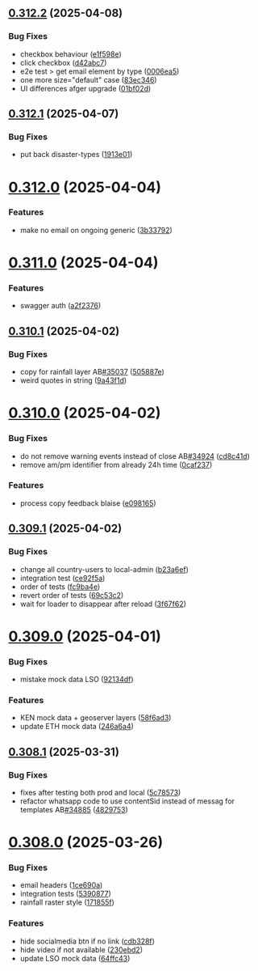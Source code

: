 ## [0.312.2](https://github.com/rodekruis/IBF-system/compare/v0.312.1...v0.312.2) (2025-04-08)


### Bug Fixes

* checkbox behaviour ([e1f598e](https://github.com/rodekruis/IBF-system/commit/e1f598edc2a61828098eed5a0f613128af65c947))
* click checkbox ([d42abc7](https://github.com/rodekruis/IBF-system/commit/d42abc715c1a6cae2819ceee816e142039bba91f))
* e2e test > get email element by type ([0006ea5](https://github.com/rodekruis/IBF-system/commit/0006ea58a1477606f59e884a321219a1fb0d778c))
* one more size="default" case ([83ec346](https://github.com/rodekruis/IBF-system/commit/83ec346e6239018c09b9730bad618b6ed0339f7a))
* UI differences afger upgrade ([01bf02d](https://github.com/rodekruis/IBF-system/commit/01bf02da015396a6c22a6a3621b7daa10955c6b9))



## [0.312.1](https://github.com/rodekruis/IBF-system/compare/v0.312.0...v0.312.1) (2025-04-07)


### Bug Fixes

* put back disaster-types ([1913e01](https://github.com/rodekruis/IBF-system/commit/1913e017bb65df161e9fb3f6964ff642a2c97e80))



# [0.312.0](https://github.com/rodekruis/IBF-system/compare/v0.311.0...v0.312.0) (2025-04-04)


### Features

* make no email on ongoing generic ([3b33792](https://github.com/rodekruis/IBF-system/commit/3b337923ed63b906e85ca876dbbb3eb204d8a4b8))



# [0.311.0](https://github.com/rodekruis/IBF-system/compare/v0.310.1...v0.311.0) (2025-04-04)


### Features

* swagger auth ([a2f2376](https://github.com/rodekruis/IBF-system/commit/a2f2376d9a877a1dd65901c213a63ecea59cfd5b))



## [0.310.1](https://github.com/rodekruis/IBF-system/compare/v0.310.0...v0.310.1) (2025-04-02)


### Bug Fixes

* copy for rainfall layer AB[#35037](https://github.com/rodekruis/IBF-system/issues/35037) ([505887e](https://github.com/rodekruis/IBF-system/commit/505887eb6c0bb8ccab5f75ff21acfd33e334cfea))
* weird quotes in string ([9a43f1d](https://github.com/rodekruis/IBF-system/commit/9a43f1d5ecf40f0670a84a4e36a623a108fdaf4e))



# [0.310.0](https://github.com/rodekruis/IBF-system/compare/v0.309.1...v0.310.0) (2025-04-02)


### Bug Fixes

* do not remove warning events instead of close AB[#34924](https://github.com/rodekruis/IBF-system/issues/34924) ([cd8c41d](https://github.com/rodekruis/IBF-system/commit/cd8c41d78942bbaa1097558a55c0b89f7ae89542))
* remove am/pm identifier from already 24h time ([0caf237](https://github.com/rodekruis/IBF-system/commit/0caf2372177b8729c6a71ebf64908fcee8a575bd))


### Features

* process copy feedback blaise ([e098165](https://github.com/rodekruis/IBF-system/commit/e098165cc33ce323755c0c7408abe64052ece06a))



## [0.309.1](https://github.com/rodekruis/IBF-system/compare/v0.309.0...v0.309.1) (2025-04-02)


### Bug Fixes

* change all country-users to local-admin ([b23a6ef](https://github.com/rodekruis/IBF-system/commit/b23a6efc6631857ac6be4e2f9dc75030e7b51e72))
* integration test ([ce92f5a](https://github.com/rodekruis/IBF-system/commit/ce92f5a31cc37e48b4bd7e38ea33092d06c3a74b))
* order of tests ([fc9ba4e](https://github.com/rodekruis/IBF-system/commit/fc9ba4ee25c6b1d5c2fe0dae2a3281b1b2aae780))
* revert order of tests ([69c53c2](https://github.com/rodekruis/IBF-system/commit/69c53c293b7033eb884fa0f0a832cc5e327a9074))
* wait for loader to disappear after reload ([3f67f62](https://github.com/rodekruis/IBF-system/commit/3f67f623f4f2a5851b2e301aad1165c2f0e43033))



# [0.309.0](https://github.com/rodekruis/IBF-system/compare/v0.308.1...v0.309.0) (2025-04-01)


### Bug Fixes

* mistake mock data LSO ([92134df](https://github.com/rodekruis/IBF-system/commit/92134df745489d1b956568fb8a32f96769be1b72))


### Features

* KEN mock data + geoserver layers ([58f6ad3](https://github.com/rodekruis/IBF-system/commit/58f6ad3244f8d511c5426a8cf8ce1c4331814dc0))
* update ETH mock data ([246a6a4](https://github.com/rodekruis/IBF-system/commit/246a6a493e7019e09983ffae020eba3feb3c4126))



## [0.308.1](https://github.com/rodekruis/IBF-system/compare/v0.308.0...v0.308.1) (2025-03-31)


### Bug Fixes

* fixes after testing both prod and local ([5c78573](https://github.com/rodekruis/IBF-system/commit/5c7857366fb1fff8a486a3ad26f5cee7fb2907d1))
* refactor whatsapp code to use contentSid instead of messag for templates AB[#34885](https://github.com/rodekruis/IBF-system/issues/34885) ([4829753](https://github.com/rodekruis/IBF-system/commit/48297530c932c1a135298df485b44478b7166f6c))



# [0.308.0](https://github.com/rodekruis/IBF-system/compare/v0.307.0...v0.308.0) (2025-03-26)


### Bug Fixes

* email headers ([1ce690a](https://github.com/rodekruis/IBF-system/commit/1ce690a9665856b9a33bd8990f1dde187cd31682))
* integration tests ([5390877](https://github.com/rodekruis/IBF-system/commit/53908770aa25352bb9f8b64c4acf199ef0340a7f))
* rainfall raster style ([171855f](https://github.com/rodekruis/IBF-system/commit/171855fe5f8690f4913fa4a09ed52909d967bc77))


### Features

* hide socialmedia btn if no link ([cdb328f](https://github.com/rodekruis/IBF-system/commit/cdb328f30ab54676dd975e9c3a5e9ee2aef4b166))
* hide video if not available ([230ebd2](https://github.com/rodekruis/IBF-system/commit/230ebd20e8a289c7d4ef85f204099fc001f9cc1e))
* update LSO mock data ([64ffc43](https://github.com/rodekruis/IBF-system/commit/64ffc43c95fa96603bb23695a382eac3d30a54af))



